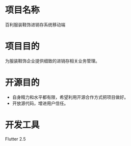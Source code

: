# 项目名称

百利服装鞋饰进销存系统移动端

# 项目目的

为服装鞋饰企业提供细致的进销存相关业务管理。

# 开源目的

+ 自身精力和水平都有限，希望利用开源合作方式把项目做好。
+ 开放源代码，增进用户信任。

# 开发工具

Flutter 2.5
